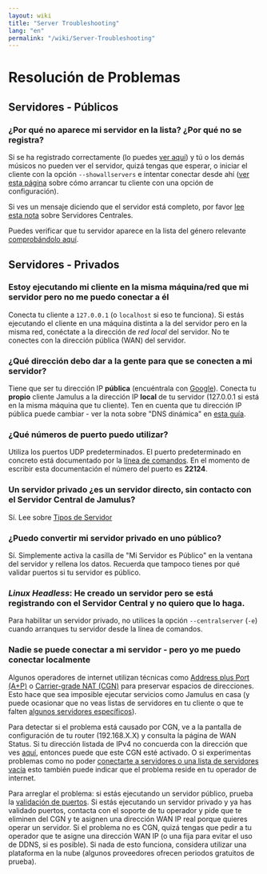 ```yaml
---
layout: wiki
title: "Server Troubleshooting"
lang: "en"
permalink: "/wiki/Server-Troubleshooting"
---
```


# Resolución de Problemas

## Servidores - Públicos

### ¿Por qué no aparece mi servidor en la lista? ¿Por qué no se registra?

Si se ha registrado correctamente (lo puedes [ver aquí](http://explorer.jamulus.io/)) y tú o los demás músicos no pueden ver el servidor, quizá tengas que esperar, o iniciar el cliente con la opción `--showallservers` e intentar conectar desde ahí ([ver esta página](Command-Line-Options) sobre cómo arrancar tu cliente con una opción de configuración).

Si ves un mensaje diciendo que el servidor está completo, por favor [lee esta nota](Central-Servers) sobre Servidores Centrales.

Puedes verificar que tu servidor aparece en la lista del género relevante [comprobándolo aquí](http://explorer.jamulus.io/).

## Servidores - Privados

### Estoy ejecutando mi cliente en la misma máquina/red que mi servidor pero no me puedo conectar a él

Conecta tu cliente a `127.0.0.1` (o `localhost` si eso te funciona). Si estás ejecutando el cliente en una máquina distinta a la del servidor pero en la misma red, conéctate a la dirección de _red local_ del servidor. No te conectes con la dirección pública (WAN) del servidor.

### ¿Qué dirección debo dar a la gente para que se conecten a mi servidor?

Tiene que ser tu dirección IP **pública** (encuéntrala con [Google](https://www.google.com/search?q=whatsmyip)). Conecta tu **propio** cliente Jamulus a la dirección IP **local** de tu servidor (127.0.0.1 si está en la misma máquina que tu cliente). Ten en cuenta que tu dirección IP pública puede cambiar - ver la nota sobre "DNS dinámica" en [esta guía](Running-a-Private-Server).

### ¿Qué números de puerto puedo utilizar?

Utiliza los puertos UDP predeterminados. El puerto predeterminado en concreto está documentado por la [línea de comandos](Command-Line-Options). En el momento de escribir esta documentación el número del puerto es **22124**.

### Un servidor privado ¿es un servidor directo, sin contacto con el Servidor Central de Jamulus?

Sí. Lee sobre [Tipos de Servidor](Choosing-a-Server-Type)

### ¿Puedo convertir mi servidor privado en uno público?

Sí. Simplemente activa la casilla de "Mi Servidor es Público" en la ventana del servidor y rellena los datos. Recuerda que tampoco tienes por qué validar puertos si tu servidor es público.

### **_Linux Headless_**: He creado un servidor pero se está registrando con el Servidor Central y no quiero que lo haga.

Para habilitar un servidor privado, no utilices la opción `--centralserver` (`-e`) cuando arranques tu servidor desde la línea de comandos.

### Nadie se puede conectar a mi servidor - pero yo me puedo conectar localmente

Algunos operadores de internet utilizan técnicas como [Address plus Port (A+P)](https://en.wikipedia.org/wiki/Address_plus_Port) o [Carrier-grade NAT (CGN)](https://en.wikipedia.org/wiki/Carrier-grade_NAT) para preservar espacios de direcciones. Esto hace que sea imposible ejecutar servicios como Jamulus en casa (y puede ocasionar que no veas listas de servidores en tu cliente o que te falten [algunos servidores específicos](https://sourceforge.net/p/llcon/discussion/server/thread/f72b293af0/)).

Para detectar si el problema está causado por CGN, ve a la pantalla de configuración de tu router (192.168.X.X) y consulta la página de WAN Status. Si tu dirección listada de IPv4 no concuerda con la dirección que ves [aquí](https://ifconfig.me), entonces puede que este CGN esté activado. O si experimentas problemas como no poder [conectarte a servidores o una lista de servidores vacía](https://sourceforge.net/p/llcon/discussion/533517/thread/b3eea395c4/) esto también puede indicar que el problema reside en tu operador de internet.

Para arreglar el problema: si estás ejecutando un servidor público, prueba la [validación de puertos](Running-a-Private-Server#port-forwarding). Si estás ejecutando un servidor privado y ya has validado puertos, contacta con el soporte de tu operador y pide que te eliminen del CGN y te asignen una dirección WAN IP real porque quieres operar un servidor. Si el problema no es CGN, quizá tengas que pedir a tu operador que te asigne una dirección WAN IP (o una fija para evitar el uso de DDNS, si es posible). Si nada de esto funciona, considera utilizar una plataforma en la nube (algunos proveedores ofrecen periodos gratuitos de prueba).
